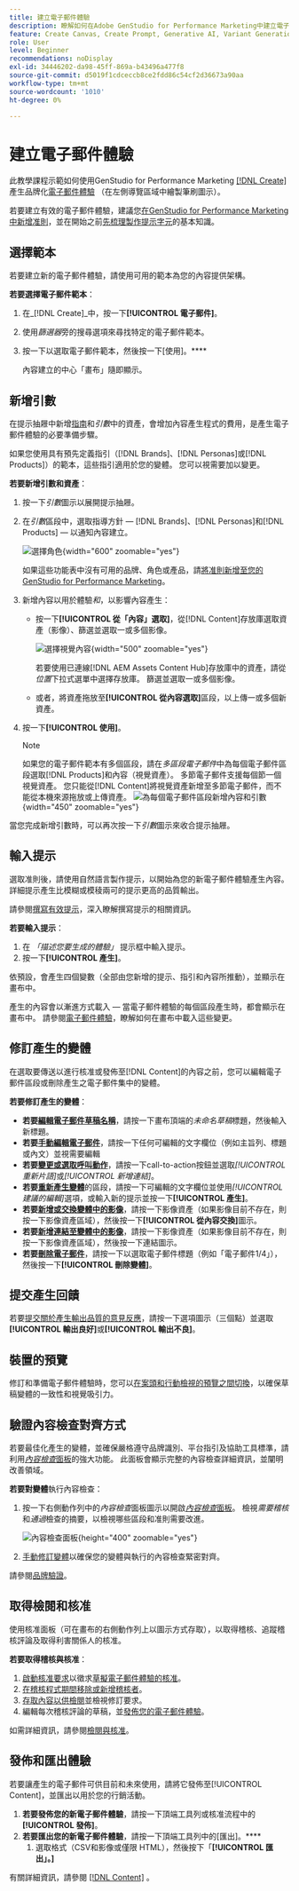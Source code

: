 ```yaml
---
title: 建立電子郵件體驗
description: 瞭解如何在Adobe GenStudio for Performance Marketing中建立電子郵件體驗。
feature: Create Canvas, Create Prompt, Generative AI, Variant Generation, Content Generation
role: User
level: Beginner
recommendations: noDisplay
exl-id: 34446202-da98-45ff-869a-b43496a477f8
source-git-commit: d5019f1cdceccb8ce2fdd86c54cf2d36673a90aa
workflow-type: tm+mt
source-wordcount: '1010'
ht-degree: 0%

---
```


# 建立電子郵件體驗

此教學課程示範如何使用GenStudio for Performance Marketing [[!DNL Create]](/help/user-guide/create/overview.md)產生品牌化[電子郵件體驗](/help/user-guide/create/email-experiences.md) （在左側導覽區域中繪製筆刷圖示）。

若要建立有效的電子郵件體驗，建議您[在GenStudio for Performance Marketing中新增准則](/help/user-guide/guidelines/add-guidelines.md)，並在開始之前[先梳理製作提示字元](/help/user-guide/effective-prompts.md)的基本知識。

## 選擇範本

若要建立新的電子郵件體驗，請使用可用的範本為您的內容提供架構。

**若要選擇電子郵件範本**：

1. 在&#x200B;_[!DNL Create]_中，按一下&#x200B;**[!UICONTROL 電子郵件]**。
1. 使用&#x200B;_篩選器_&#x200B;旁的搜尋選項來尋找特定的電子郵件範本。
1. 按一下以選取電子郵件範本，然後按一下[使用]。****

   內容建立的中心「畫布」隨即顯示。

## 新增引數

在提示抽屜中新增[指南](/help/user-guide/guidelines/overview.md)和&#x200B;_引數_&#x200B;中的資產，會增加內容產生程式的費用，是產生電子郵件體驗的必要準備步驟。

如果您使用具有預先定義指引（[!DNL Brands]、[!DNL Personas]或[!DNL Products]）的範本，這些指引適用於您的變體。 您可以視需要加以變更。

**若要新增引數和資產**：

1. 按一下&#x200B;_引數_&#x200B;圖示以展開提示抽屜。
1. 在&#x200B;_引數_&#x200B;區段中，選取指導方針 — [!DNL Brands]、[!DNL Personas]和[!DNL Products] — 以通知內容建立。

   ![選擇角色](/help/assets/persona-select.png){width="600" zoomable="yes"}

   如果這些功能表中沒有可用的品牌、角色或產品，請[將准則新增至您的GenStudio for Performance Marketing](/help/user-guide/guidelines/add-guidelines.md)。

1. 新增內容以用於體驗&#x200B;*和*，以影響內容產生：
   * 按一下&#x200B;**[!UICONTROL 從「內容」選取]**，從[!DNL Content]存放庫選取資產（影像）、篩選並選取一或多個影像。

     ![選擇視覺內容](/help/assets/content-select-email.png){width="500" zoomable="yes"}

     若要使用已連線[!DNL AEM Assets Content Hub]存放庫中的資產，請從&#x200B;_位置_&#x200B;下拉式選單中選擇存放庫。 篩選並選取一或多個影像。

   * 或者，將資產拖放至&#x200B;**[!UICONTROL 從內容選取]**&#x200B;區段，以上傳一或多個新資產。
1. 按一下&#x200B;**[!UICONTROL 使用]**。

   >[!NOTE]
   >如果您的電子郵件範本有多個區段，請在&#x200B;_多區段電子郵件_&#x200B;中為每個電子郵件區段選取[!DNL Products]和內容（視覺資產）。 多節電子郵件支援每個節一個視覺資產。 您只能從[!DNL Content]將視覺資產新增至多節電子郵件，而不能從本機來源拖放或上傳資產。
   >![為每個電子郵件區段新增內容和引數](/help/assets/parameters-multisection-email.png){width="450" zoomable="yes"}

當您完成新增引數時，可以再次按一下&#x200B;_引數_&#x200B;圖示來收合提示抽屜。

## 輸入提示

選取准則後，請使用自然語言製作提示，以開始為您的新電子郵件體驗產生內容。 詳細提示產生比模糊或模稜兩可的提示更高的品質輸出。

請參閱[撰寫有效提示](/help/user-guide/effective-prompts.md)，深入瞭解撰寫提示的相關資訊。

**若要輸入提示**：

1. 在 _「描述您要生成的體驗」_ 提示框中輸入提示。
1. 按一下&#x200B;**[!UICONTROL 產生]**。

依預設，會產生四個變數（全部由您新增的提示、指引和內容所推動），並顯示在畫布中。

產生的內容會以漸進方式載入 — 當電子郵件體驗的每個區段產生時，都會顯示在畫布中。 請參閱[電子郵件體驗](/help/user-guide/create/meta-experiences.md#progressive-loading)，瞭解如何在畫布中載入這些變更。

## 修訂產生的變體

在選取要傳送以進行核准或發佈至[!DNL Content]的內容之前，您可以編輯電子郵件區段或刪除產生之電子郵件集中的變體。

**若要修訂產生的變體**：

* **若要[編輯電子郵件草稿名稱](/help/user-guide/create/manage-variants.md#change-draft-name)**，請按一下畫布頂端的&#x200B;_未命名草稿_&#x200B;標題，然後輸入新標題。
* **若要[手動編輯電子郵件](/help/user-guide/create/manage-variants.md#manually-edit-text)**，請按一下任何可編輯的文字欄位（例如主旨列、標題或內文）並視需要編輯
* **若要[變更或選取呼叫動作](/help/user-guide/create/manage-variants.md#revise-call-to-action)**，請按一下call-to-action按鈕並選取&#x200B;_[!UICONTROL 重新片語]_&#x200B;或&#x200B;_[!UICONTROL 新增連結]_。
* **若要[重新產生變體](/help/user-guide/create/manage-variants.md#re-generate-sections)**&#x200B;的區段，請按一下可編輯的文字欄位並使用&#x200B;_[!UICONTROL 建議的編輯]_&#x200B;選項，或輸入新的提示並按一下&#x200B;**[!UICONTROL 產生]**。
* **若要[新增或交換變體中的影像](/help/user-guide/create/manage-variants.md#swap-image)**，請按一下影像資產（如果影像目前不存在，則按一下影像資產區域），然後按一下&#x200B;**[!UICONTROL 從內容交換]**&#x200B;圖示。
* **若要[新增連結至變體中的影像](/help/user-guide/create/manage-variants.md#add-image-link)**，請按一下影像資產（如果影像目前不存在，則按一下影像資產區域），然後按一下連結圖示。
* **若要[刪除電子郵件](/help/user-guide/create/manage-variants.md#delete-variant)**，請按一下以選取電子郵件標題（例如「電子郵件1/4」），然後按一下&#x200B;**[!UICONTROL 刪除變體]**。

## 提交產生回饋

若要[提交關於產生輸出品質的意見反應](/help/user-guide/create/manage-variants.md#generation-feedback)，請按一下選項圖示（三個點）並選取&#x200B;**[!UICONTROL 輸出良好]**&#x200B;或&#x200B;**[!UICONTROL 輸出不良]**。

## 裝置的預覽

修訂和準備電子郵件體驗時，您可以[在案頭和行動檢視的預覽之間切換](/help/user-guide/create/manage-variants.md#preview-for-device)，以確保草稿變體的一致性和視覺吸引力。

## 驗證內容檢查對齊方式

若要最佳化產生的變體，並確保嚴格遵守品牌識別、平台指引及協助工具標準，請利用&#x200B;[_內容檢查_&#x200B;面板](/help/user-guide/guidelines/brand-validation.md#content-check-panel)的強大功能。 此面板會顯示完整的內容檢查詳細資訊，並闡明改善領域。

**若要對變體**&#x200B;執行內容檢查：

1. 按一下右側動作列中的&#x200B;_內容檢查_&#x200B;面板圖示以開啟&#x200B;[_內容檢查_&#x200B;面板](/help/user-guide/guidelines/brand-validation.md#content-check-panel)。 檢視&#x200B;*需要稽核*&#x200B;和&#x200B;*通過*&#x200B;檢查的摘要，以檢視哪些區段和准則需要改進。

   ![_內容檢查_&#x200B;面板](/help/assets/content-check-panel.png){height="400" zoomable="yes"}

1. [手動修訂變體](#revise-generated-variants)以確保您的變體與執行的內容檢查緊密對齊。

請參閱[品牌驗證](/help/user-guide/guidelines/brand-validation.md)。

## 取得檢閱和核准

使用核准面板（可在畫布的右側動作列上以圖示方式存取），以取得稽核、追蹤稽核評論及取得利害關係人的核准。

**若要取得稽核與核准**：

1. [啟動核准要求](/help/user-guide/approvals/request-review.md)以徵求[草擬電子郵件體驗的核准](/help/user-guide/approvals/approve-content.md)。
1. [在稽核程式期間移除或新增稽核者](/help/user-guide/approvals/review-and-edit.md#manage-approvals)。
1. [存取內容以供檢閱](/help/user-guide/approvals/review-and-edit.md#access-content-for-review)並檢視修訂要求。
1. 編輯每次稽核評論的草稿，並[發佈您的電子郵件體驗](#publish-and-export-experience)。

如需詳細資訊，請參閱[檢閱與核准](/help/user-guide/approvals/overview.md)。

## 發佈和匯出體驗

若要讓產生的電子郵件可供目前和未來使用，請將它發佈至[!UICONTROL Content]，並匯出以用於您的行銷活動。

1. **若要發佈您的新電子郵件體驗**，請按一下頂端工具列或核准流程中的&#x200B;**[!UICONTROL 發佈]**。
1. **若要匯出您的新電子郵件體驗**，請按一下頂端工具列中的[匯出]。****
   1. 選取格式（CSV和影像或僅限 HTML），然後按下「**[!UICONTROL 匯出」。]**

有關詳細資訊，請參閱 [[!DNL Content]](/help/user-guide/content/overview.md#search-and-find-approved-content) 。
